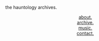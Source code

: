 <column-set gutter="1rem" mobile-hide-empty="false" mobile-stack="true"><column-unit slot="0" span="8">the hauntology archives.</column-unit><column-unit slot="1" span="1"><div style="text-align: center"><a href="about.html">about.</a></div></column-unit><column-unit slot="2" span="1"><div style="text-align: center"><a href="https://042048.cargo.site">archive.</a></div></column-unit><column-unit slot="3" span="1"><div style="text-align: center"><a href="https://music.thehauntologyarchives.org">music.</a></div></column-unit><column-unit slot="4" span="1"><div style="text-align: center"><a href="https://www.instagram.com/thehauntologyarchives/">contact.</a><br>
</div></column-unit></column-set><br>
<column-set><column-unit slot="0"><span class="webtext"><media-item class="linked" hash="T2099857771065710554956299606688" href="https://youtu.be/SkPDiSwOR2c?si=_kDHq3jLM7WN6vAL&amp;t=1331" scale="100%" target="_blank"></media-item></span></column-unit><column-unit slot="1"><media-item class="linked" hash="T2099884191156655708429667900064" href="https://youtu.be/SkPDiSwOR2c?si=_kDHq3jLM7WN6vAL&amp;t=1331" target="_blank"></media-item><span class="webtext"></span></column-unit><column-unit slot="2"><media-item class="linked" hash="X2099858152378357302606441061024" href="https://youtu.be/SkPDiSwOR2c?si=_kDHq3jLM7WN6vAL&amp;t=1331" target="_blank"></media-item><span class="webtext"></span></column-unit></column-set><column-set><column-unit slot="0"><media-item class="linked" hash="R2099882273322461341142424591008" href="https://youtu.be/SkPDiSwOR2c?si=_kDHq3jLM7WN6vAL&amp;t=1331" target="_blank"></media-item></column-unit><column-unit slot="1"><media-item class="linked" hash="N2099858367209138785027879180960" href="https://youtu.be/SkPDiSwOR2c?si=_kDHq3jLM7WN6vAL&amp;t=1331" target="_blank"></media-item><span class="webtext"></span></column-unit><column-unit slot="2"><media-item class="linked" hash="L2099882106158066545186467846816" href="https://youtu.be/SkPDiSwOR2c?si=_kDHq3jLM7WN6vAL&amp;t=1331" target="_blank"></media-item></column-unit></column-set><column-set><column-unit slot="0"><media-item class="linked" hash="M2099890142814163650079401286304" href="https://youtu.be/SkPDiSwOR2c?si=_kDHq3jLM7WN6vAL&amp;t=1331" target="_blank"></media-item></column-unit><column-unit slot="1"><media-item class="linked" hash="Q2099889182033945314991114918560" href="https://youtu.be/SkPDiSwOR2c?si=_kDHq3jLM7WN6vAL&amp;t=1331" target="_blank"></media-item></column-unit><column-unit slot="2"><media-item class="linked" hash="G2099888863514015394248287165088" href="https://youtu.be/SkPDiSwOR2c?si=_kDHq3jLM7WN6vAL&amp;t=1331" target="_blank"></media-item></column-unit></column-set><br>
